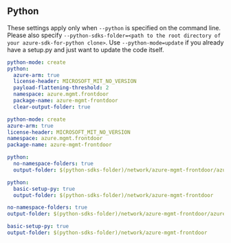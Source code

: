 ## Python

These settings apply only when `--python` is specified on the command line.
Please also specify `--python-sdks-folder=<path to the root directory of your azure-sdk-for-python clone>`.
Use `--python-mode=update` if you already have a setup.py and just want to update the code itself.

``` yaml $(python) && !$(track2)
python-mode: create
python:
  azure-arm: true
  license-header: MICROSOFT_MIT_NO_VERSION
  payload-flattening-threshold: 2
  namespace: azure.mgmt.frontdoor
  package-name: azure-mgmt-frontdoor
  clear-output-folder: true
```
``` yaml $(python) && $(track2)
python-mode: create
azure-arm: true
license-header: MICROSOFT_MIT_NO_VERSION
namespace: azure.mgmt.frontdoor
package-name: azure-mgmt-frontdoor
```
``` yaml $(python) && $(python-mode) == 'update' && !$(track2)
python:
  no-namespace-folders: true
  output-folder: $(python-sdks-folder)/network/azure-mgmt-frontdoor/azure/mgmt/frontdoor
```
``` yaml $(python) && $(python-mode) == 'create' && !$(track2)
python:
  basic-setup-py: true
  output-folder: $(python-sdks-folder)/network/azure-mgmt-frontdoor
```
``` yaml $(python) && $(python-mode) == 'update' && $(track2)
no-namespace-folders: true
output-folder: $(python-sdks-folder)/network/azure-mgmt-frontdoor/azure/mgmt/frontdoor
```
``` yaml $(python) && $(python-mode) == 'create' && $(track2)
basic-setup-py: true
output-folder: $(python-sdks-folder)/network/azure-mgmt-frontdoor
```
